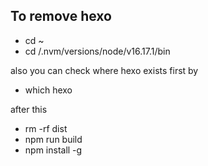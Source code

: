 To remove hexo
-------------
- cd ~
- cd /.nvm/versions/node/v16.17.1/bin

also you can check where hexo exists first by
- which hexo

after this 
- rm -rf dist
- npm run build
- npm install -g